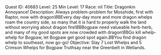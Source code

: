 Quest ID: 40683
Level: 25
Min Level: 17
Race: nil
Title: Dragonkin Annoyance!
Description: Always problem-problem for Mosshide, first with Raptor, now with dragon!$B$BEvery day-day more and more dragon whelps roam the country side, so many that it is hard to properly walk the land without worrying about dragon fire!$B$BBogpaw need valueable herb-herb, and many of my good spots are now crowded with dragon!$B$BGo kill whelp-whelp for Bogpaw, let Bogpaw get good spot again.$B$BYou find dragon whelp to southeast, now go-go!
Objective: Slay 7 Lost Whelps and 5 Crimson Whelps for Bogpaw Truthsay near the Greenbelt in Wetlands.
